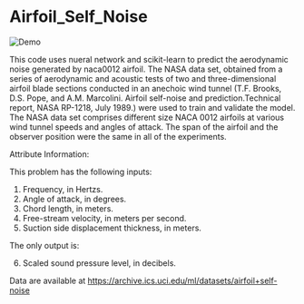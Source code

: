 # Airfoil_Self_Noise
![Demo](https://user-images.githubusercontent.com/53497388/116295212-d65f3a80-a766-11eb-9591-741fa12b6846.gif)


This code uses nueral network and scikit-learn to predict the aerodynamic noise generated by naca0012 airfoil. The NASA data set, obtained from a series of aerodynamic and acoustic tests of two and three-dimensional airfoil blade sections conducted in an anechoic wind tunnel (T.F. Brooks, D.S. Pope, and A.M. Marcolini. Airfoil self-noise and prediction.Technical report, NASA RP-1218, July 1989.) were used to train and validate the model.
The NASA data set comprises different size NACA 0012 airfoils at various wind tunnel speeds and angles of attack. The span of the airfoil and the observer position were the same in all of the experiments.


Attribute Information:



This problem has the following inputs: 
1. Frequency, in Hertzs. 
2. Angle of attack, in degrees. 
3. Chord length, in meters. 
4. Free-stream velocity, in meters per second. 
5. Suction side displacement thickness, in meters. 

The only output is: 

6. Scaled sound pressure level, in decibels. 

Data are available at https://archive.ics.uci.edu/ml/datasets/airfoil+self-noise

 

